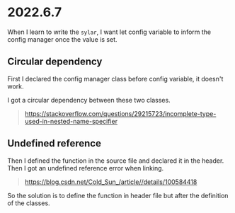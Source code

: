# 2022.6.7

When I learn to write the `sylar`, I want let config variable to inform the config manager once the value is set.

## Circular dependency

First I declared the config manager class before config variable, it doesn't work.

I got a circular dependency between these two classes.

> https://stackoverflow.com/questions/29215723/incomplete-type-used-in-nested-name-specifier

## Undefined reference

Then I defined the function in the source file and declared it in the header. Then I got an undefined reference error when linking.

> https://blog.csdn.net/Cold_Sun_/article//details/100584418

So the solution is to define the function in header file but after the definition of the classes.


